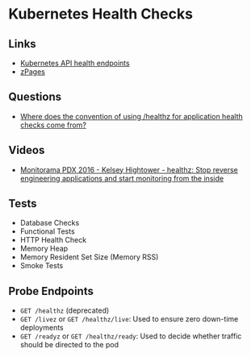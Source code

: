 # Kubernetes Health Checks

## Links

- [Kubernetes API health endpoints](https://kubernetes.io/docs/reference/using-api/health-checks/)
- [zPages](https://opencensus.io/zpages/)

## Questions

- [Where does the convention of using /healthz for application health checks come from?](https://stackoverflow.com/questions/43380939/where-does-the-convention-of-using-healthz-for-application-health-checks-come-f)

## Videos

- [Monitorama PDX 2016 - Kelsey Hightower - healthz: Stop reverse engineering applications and start monitoring from the inside](https://vimeo.com/173610242)

## Tests

- Database Checks
- Functional Tests
- HTTP Health Check
- Memory Heap
- Memory Resident Set Size (Memory RSS)
- Smoke Tests

## Probe Endpoints

- `GET /healthz` (deprecated)
- `GET /livez` or `GET /healthz/live`: Used to ensure zero down-time deployments
- `GET /readyz` or `GET /healthz/ready`: Used to decide whether traffic should be directed to the pod

<!-- - `GET /metrics`: Used to expose metrics in Prometheus format -->
